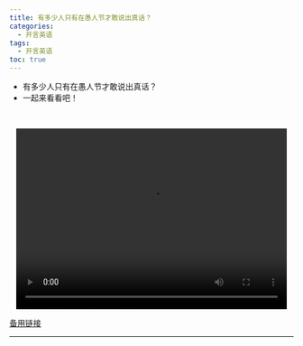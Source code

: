 ```yaml
---
title: 有多少人只有在愚人节才敢说出真话？
categories:
  - 开言英语
tags:
  - 开言英语
toc: true 
---
```



- 有多少人只有在愚人节才敢说出真话？
- 一起来看看吧！

 

<p style="text-align:center">
   <video width="480" height="320" controls>
       <source src="/video/ol/26.mp4">
   </video>
</p>
 <p><a href="/video/ol/26.mp4">备用链接</a></p>
 
---





